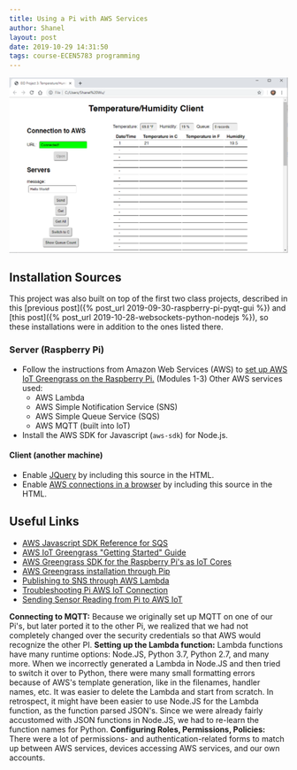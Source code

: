 ```yaml
---
title: Using a Pi with AWS Services
author: Shanel
layout: post
date: 2019-10-29 14:31:50
tags: course-ECEN5783 programming
---
```


![Screenshot of temperature/humidity GUI accessed via HTML](/assets/img/EIDProj3.png)

## Installation Sources

This project was also built on top of the first two class projects, described in this [previous post]({% post_url 2019-09-30-raspberry-pi-pyqt-gui %}) and [this post]({% post_url 2019-10-28-websockets-python-nodejs %}), so these installations were in addition to the ones listed there.

### Server (Raspberry Pi)
- Follow the instructions from Amazon Web Services (AWS) to [set up AWS IoT Greengrass on the Raspberry Pi.](https://docs.aws.amazon.com/greengrass/latest/developerguide/gg-gs.html) (Modules 1-3) Other AWS services used:
    - AWS Lambda
    - AWS Simple Notification Service (SNS)
    - AWS Simple Queue Service (SQS)
    - AWS MQTT (built into IoT)
- Install the AWS SDK for Javascript (`aws-sdk`) for Node.js.

#### Client (another machine)
- Enable [JQuery](http://code.jquery.com/jquery.min.js) by including this source in the HTML.
- Enable [AWS connections in a browser](https://sdk.amazonaws.com/js/aws-sdk-2.553.0.min.js) by including this source in the HTML.

## Useful Links

- [AWS Javascript SDK Reference for SQS](https://docs.aws.amazon.com/AWSJavaScriptSDK/latest/AWS/SQS.html)
- [AWS IoT Greengrass "Getting Started" Guide](https://docs.aws.amazon.com/greengrass/latest/developerguide/module3-II.html)
- [AWS Greengrass SDK for the Raspberry Pi's as IoT Cores](https://github.com/aws/aws-greengrass-core-sdk-python/)
- [AWS Greengrass installation through Pip](https://pypi.org/project/greengrasssdk/)
- [Publishing to SNS through AWS Lambda](https://stackoverflow.com/questions/31484868/can-you-publish-a-message-to-an-sns-topic-using-an-aws-lambda-function-backed-by)
- [Troubleshooting Pi AWS IoT Connection](https://github.com/aws/aws-iot-device-sdk-python/issues/154)
- [Sending Sensor Reading from Pi to AWS IoT](https://github.com/pdeolankar/Raspberry-pi-Temperature-sensor-AWS-IoT/blob/master/egrun.py)

**Connecting to MQTT:** Because we originally set up MQTT on one of our Pi's, but later ported it to the other Pi, we realized that we had not completely changed over the security credentials so that AWS would recognize the other PI.
**Setting up the Lambda function:** Lambda functions have many runtime options: Node.JS, Python 3.7, Python 2.7, and many more. When we incorrectly generated a Lambda in Node.JS and then tried to switch it over to Python, there were many small formatting errors because of AWS's template generation, like in the filenames, handler names, etc. It was easier to delete the Lambda and start from scratch. In retrospect, it might have been easier to use Node.JS for the Lambda function, as the function parsed JSON's. Since we were already fairly accustomed with JSON functions in Node.JS, we had to re-learn the function names for Python.
**Configuring Roles, Permissions, Policies:** There were a lot of permissions- and authentication-related forms to match up between AWS services, devices accessing AWS services, and our own accounts.
